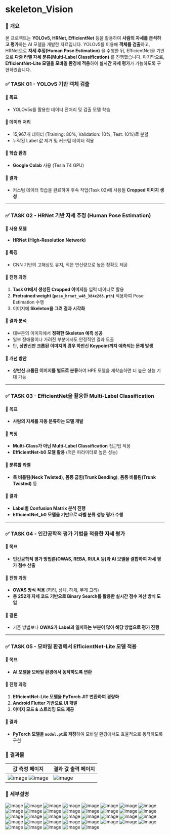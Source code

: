 # skeleton_Vision
### 📌 개요
본 프로젝트는 **YOLOv5, HRNet, EfficientNet** 등을 활용하여 **사람의 자세를 분석하고 평가**하는 AI 모델을 개발한 자료입니다. YOLOv5를 이용해 **객체를 검출**하고, HRNet으로 **자세 추정(Human Pose Estimation)** 을 수행한 뒤, EfficientNet을 기반으로 **다중 라벨 자세 분류(Multi-Label Classification)** 를 진행했습니다. 마지막으로, **EfficientNet-Lite 모델을 모바일 환경에 적용**하여 **실시간 자세 평가**가 가능하도록 구현하였습니다.

### ✅ TASK 01 - YOLOv5 기반 객체 검출
#### 📍 목표
- YOLOv5s를 활용한 데이터 전처리 및 검출 모델 학습

#### 📍 데이터 처리
- 15,967개 데이터 (Training: 80%, Validation: 10%, Test: 10%)로 분할
- 누락된 Label 값 제거 및 커스텀 데이터 적용

#### 📍 학습 환경
- **Google Colab** 사용 (Tesla T4 GPU)

#### 📍 결과
- 커스텀 데이터 학습을 완료하여 후속 작업(Task 02)에 사용될 **Cropped 이미지 생성**

---

### ✅ TASK 02 - HRNet 기반 자세 추정 (Human Pose Estimation)
#### 📍 사용 모델
- **HRNet (High-Resolution Network)**

#### 📍 특징
- CNN 기반의 고해상도 유지, 적은 연산량으로 높은 정확도 제공

#### 📍 진행 과정
1. **Task 01에서 생성된 Cropped 이미지**를 입력 데이터로 활용
2. **Pretrained weight (`pose_hrnet_w48_384x288.pth`)** 적용하여 Pose Estimation 수행
3. 이미지에 **Skeleton을 그려 결과 시각화**

#### 📍 결과 분석
- 대부분의 이미지에서 **정확한 Skeleton 예측 성공**
- 일부 장애물이나 가려진 부분에서도 안정적인 결과 도출
- 단, **상반신만 크롭된 이미지의 경우 하반신 Keypoint까지 예측되는 문제 발생**

#### 📍 개선 방안
- **상반신 크롭된 이미지를 별도로 분류**하여 HPE 모델을 재학습하면 더 높은 성능 기대 가능

---

### ✅ TASK 03 - EfficientNet을 활용한 Multi-Label Classification
#### 📍 목표
- **사람의 자세를 자동 분류하는 모델 개발**

#### 📍 특징
- **Multi-Class가 아닌 Multi-Label Classification** 접근법 적용
- **EfficientNet-b0 모델 활용** (적은 파라미터로 높은 성능)

#### 📍 분류할 라벨
- **목 비틀림(Neck Twisted)**, **몸통 굽힘(Trunk Bending)**, **몸통 비틀림(Trunk Twisted)** 등

#### 📍 결과
- **Label별 Confusion Matrix 분석 진행**
- **EfficientNet_b0 모델을 기반으로 라벨 분류 성능 평가 수행**

---

### ✅ TASK 04 - 인간공학적 평가 기법을 적용한 자세 평가
#### 📍 목표
- **인간공학적 평가 방법론(OWAS, REBA, RULA 등)과 AI 모델을 결합하여 자세 평가 점수 산출**

#### 📍 진행 과정
- **OWAS 방식 적용** (허리, 상체, 하체, 무게 고려)
- **총 252개 자세 코드 기반으로 Binary Search를 활용한 실시간 점수 계산 방식 도입**

#### 📍 결론
- 기존 방법보다 **OWAS가 Label과 일치하는 부분이 많아 해당 방법으로 평가 진행**

---

### ✅ TASK 05 - 모바일 환경에서 EfficientNet-Lite 모델 적용
#### 📍 목표
- **AI 모델을 모바일 환경에서 동작하도록 변환**

#### 📍 진행 과정
1. **EfficientNet-Lite 모델을 PyTorch JIT 변환하여 경량화**
2. **Android Flutter 기반으로 UI 개발**
3. **이미지 모드 & 스트리밍 모드 제공**

#### 📍 결과
- **PyTorch 모델을 `model.pt`로 저장**하여 모바일 환경에서도 효율적으로 동작하도록 구현


### 📌 결과물
|값 측정 페이지|결과 값 출력 페이지|
|-----------------|----|
| ![image](https://github.com/user-attachments/assets/0d0de8d9-fcb6-40db-8a3b-a3de65be5ee3) ![image](https://github.com/user-attachments/assets/392486b4-9992-4dc8-b50f-80bc813acef3) |![image](https://github.com/user-attachments/assets/66d31473-cd7e-4de3-978e-51b9ec19e4b3)|



### 📌 세부설명
![image](https://github.com/user-attachments/assets/056ce94f-77cb-4bb0-9352-7e11a6617f77)
![image](https://github.com/user-attachments/assets/a6c5c061-e23b-400d-af7c-a01584001024)
![image](https://github.com/user-attachments/assets/8551226c-4aa5-43f8-89b1-00a6d9ec6ec5)
![image](https://github.com/user-attachments/assets/43d8a271-2d98-4b19-b6e0-3bf962109d16)
![image](https://github.com/user-attachments/assets/aa50545a-e0ac-4405-94d4-ceef936129c1)
![image](https://github.com/user-attachments/assets/494ddb5c-d9b0-4419-a4b9-9f3d76f2d6b0)
![image](https://github.com/user-attachments/assets/3da766f5-72be-49ff-bcf3-62decb3ee483)
![image](https://github.com/user-attachments/assets/d1bee0d8-f2d9-4b88-8a3e-6b5dbe013670)
![image](https://github.com/user-attachments/assets/3f79884a-f9ec-4c93-a39f-1fde6c2d6b52)
![image](https://github.com/user-attachments/assets/44da19be-4a89-4294-8fa5-ea473b77f1c9)
![image](https://github.com/user-attachments/assets/d28a7950-383e-4469-80c1-63366c1da317)
![image](https://github.com/user-attachments/assets/93028206-b96a-431b-996a-a57ff99e0ac0)
![image](https://github.com/user-attachments/assets/f1abfd14-c6e0-4496-9a3c-9617760aa861)
![image](https://github.com/user-attachments/assets/e78893c3-d08c-4736-bed7-b96209d14da3)
![image](https://github.com/user-attachments/assets/eb892bcf-50dc-4fd8-b8ec-a8b728dc4127)
![image](https://github.com/user-attachments/assets/122f1062-781e-4424-9664-6c8a629adccc)
![image](https://github.com/user-attachments/assets/06bfb4ec-5f35-4469-a5cf-82b6596d42eb)
![image](https://github.com/user-attachments/assets/4eb51dd4-14ec-42fe-81ac-ab7da2277b6a)
![image](https://github.com/user-attachments/assets/d9ab2f3b-4219-4ed9-85f2-95b10eef2cea)
![image](https://github.com/user-attachments/assets/e60d0fcc-3b8b-4ffa-ab3f-e28c4e111063)
![image](https://github.com/user-attachments/assets/efb8fa01-1ff7-464d-a45d-b993eda82007)
![image](https://github.com/user-attachments/assets/6b241b8f-9e48-4c1e-8e2f-a4cf7fcf3985)
![image](https://github.com/user-attachments/assets/28e64ab6-a402-44a1-bfc7-9abca89f9f11)
![image](https://github.com/user-attachments/assets/fc0af57b-d6a5-4ddf-a054-6b0e79ccb21c)
![image](https://github.com/user-attachments/assets/d386bf17-0c69-4a9c-9ab5-b835adda0bf8)
![image](https://github.com/user-attachments/assets/bae78c70-5d4c-4171-9890-6245a9120c2f)
![image](https://github.com/user-attachments/assets/c2308e04-0987-4161-b86d-28a6c81be49e)
![image](https://github.com/user-attachments/assets/ea865904-d3f4-44ed-a00d-4ebe1b9d74e8)
![image](https://github.com/user-attachments/assets/c6e0629f-020a-4d20-bd29-a25ceeb2a977)
![image](https://github.com/user-attachments/assets/99a95695-2811-41f6-84c6-b6146ebea02e)
![image](https://github.com/user-attachments/assets/2022227b-d709-4ed3-89e8-8f3fd04be0cf)
![image](https://github.com/user-attachments/assets/e280b296-c30d-4e01-91e5-9b60ea655a0b)
![image](https://github.com/user-attachments/assets/3332f63d-d642-4006-ad33-60ce0dbf769c)
![image](https://github.com/user-attachments/assets/7d7780a8-658a-4784-b7b9-951ff5fd6e9c)
![image](https://github.com/user-attachments/assets/6d859e9d-7078-499b-90fc-be7b16940408)
![image](https://github.com/user-attachments/assets/455bf9ed-af63-4627-91f8-0de3c5282945)
![image](https://github.com/user-attachments/assets/355bdc78-c7d3-4559-ac72-265bbea8c2a0)
